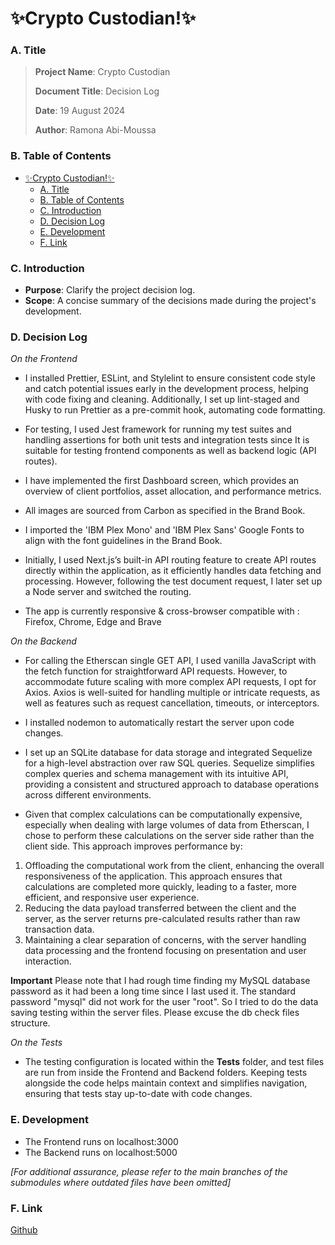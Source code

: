 # ✨Crypto Custodian!✨
### A. Title
> **Project Name**: Crypto Custodian
> 
> **Document Title**: Decision Log
> 
> **Date**: 19 August 2024
> 
> **Author**: Ramona Abi-Moussa

### B. Table of Contents
- [✨Crypto Custodian!✨](#crypto-custodian)
    - [A. Title](#a-title)
    - [B. Table of Contents](#b-table-of-contents)
    - [C. Introduction](#c-introduction)
    - [D. Decision Log](#d-decision-log)
    - [E. Development](#e-development)
    - [F. Link](#f-link)

### C. Introduction
- **Purpose**: Clarify the project decision log.
- **Scope**:  A concise summary of the decisions made during the project's development.

### D. Decision Log

*On the Frontend* 

-  	I installed Prettier, ESLint, and Stylelint to ensure consistent code style and catch potential issues early in the development process, helping with code fixing and cleaning. Additionally, I set up lint-staged and Husky to run Prettier as a pre-commit hook, automating code formatting.

-  	For testing, I used Jest framework for running my test suites and handling assertions for both unit tests and integration tests since It is suitable for testing frontend components as well as backend logic (API routes).

- I have implemented the first Dashboard screen, which provides an overview of
client portfolios, asset allocation, and performance metrics.


- All images are sourced from Carbon as specified in the Brand Book.

- I imported the 'IBM Plex Mono' and 'IBM Plex Sans' Google Fonts to align with the font guidelines in the Brand Book.

- Initially, I used Next.js’s built-in API routing feature to create API routes directly within the application, as it efficiently handles data fetching and processing. However, following the test document request, I later set up a Node server and switched the routing.

- The app is currently responsive & cross-browser compatible with : Firefox, Chrome, Edge and Brave


*On the Backend*

- For calling the Etherscan single GET API, I used vanilla JavaScript with the fetch function for straightforward API requests. However, to accommodate future scaling with more complex API requests, I opt for Axios. Axios is well-suited for handling multiple or intricate requests, as well as features such as request cancellation, timeouts, or interceptors.

- I installed nodemon to automatically restart the server upon code changes.

- I set up an SQLite database for data storage and integrated Sequelize for a high-level abstraction over raw SQL queries. Sequelize simplifies complex queries and schema management with its intuitive API, providing a consistent and structured approach to database operations across different environments.

- Given that complex calculations can be computationally expensive, especially when dealing with large volumes of data from Etherscan, I chose to perform these calculations on the server side rather than the client side. This approach improves performance by:

1. Offloading the computational work from the client, enhancing the overall responsiveness of the application.
This approach ensures that calculations are completed more quickly, leading to a faster, more efficient, and responsive user experience.
2. Reducing the data payload transferred between the client and the server, as the server returns pre-calculated results rather than raw transaction data.
3. Maintaining a clear separation of concerns, with the server handling data processing and the frontend focusing on presentation and user interaction.

__Important__ Please note that I had rough time finding my MySQL database password as it had been a long time since I last used it. The standard password "mysql" did not work for the user "root". So I tried to do the data saving testing within the server files. Please excuse the db check files structure. 


*On the Tests*

- The testing configuration is located within the __Tests__ folder, and test files are run from inside the Frontend and Backend folders. Keeping tests alongside the code helps maintain context and simplifies navigation, ensuring that tests stay up-to-date with code changes.

### E. Development

- The Frontend runs on localhost:3000
- The Backend runs on localhost:5000

*[For additional assurance, please refer to the main branches of the submodules where outdated files have been omitted]*

### F. Link
   [Github]

   [Github]: <https://github.com/am-ramona/CryptoCustodian>
  
